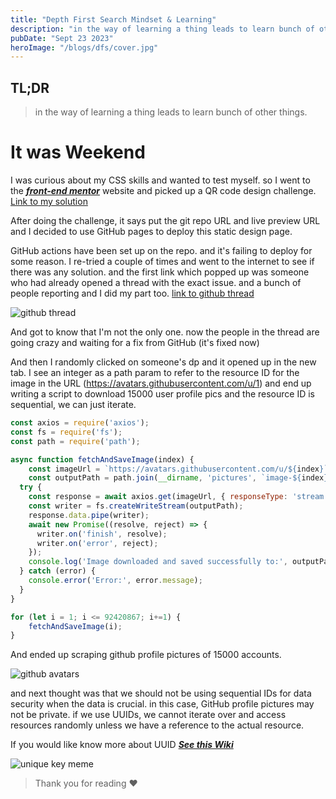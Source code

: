 ```yaml
---
title: "Depth First Search Mindset & Learning"
description: "in the way of learning a thing leads to learn bunch of other things"
pubDate: "Sept 23 2023"
heroImage: "/blogs/dfs/cover.jpg"
---
```


## TL;DR
> in the way of learning a thing leads to learn bunch of other things.

# It was Weekend

I was curious about my CSS skills and wanted to test myself. so I went to the ***[front-end mentor](https://www.frontendmentor.io/home)*** website and picked up a QR code design challenge. [Link to my solution](https://varaprasadh.github.io/FM-QR-Code/)


After doing the challenge, it says put the git repo URL and live preview URL and I decided to use GitHub pages to deploy this static design page.

GitHub actions have been set up on the repo. and it's failing to deploy for some reason. I re-tried a couple of times and went to the internet to see if there was any solution.
and the first link which popped up was someone who had already opened a thread with the exact issue. and a bunch of people reporting and I did my part too. [link to github thread](https://github.com/orgs/community/discussions/67961)

![github thread](/blogs/dfs/github_thread.jpg)

And got to know that I'm not the only one. now the people in the thread are going crazy and waiting for a fix from GitHub (it's fixed now)

And then I randomly clicked on someone's dp and it opened up in the new tab. I see an integer as a path param to refer to the resource ID for the image in the URL (https://avatars.githubusercontent.com/u/1) and end up writing a script to download 15000 user profile pics and the resource ID is sequential, we can just iterate. 

```javascript
const axios = require('axios');
const fs = require('fs');
const path = require('path');

async function fetchAndSaveImage(index) {
    const imageUrl = `https://avatars.githubusercontent.com/u/${index}`;
    const outputPath = path.join(__dirname, 'pictures', `image-${index}.jpg`);
  try {
    const response = await axios.get(imageUrl, { responseType: 'stream' });
    const writer = fs.createWriteStream(outputPath);
    response.data.pipe(writer);
    await new Promise((resolve, reject) => {
      writer.on('finish', resolve);
      writer.on('error', reject);
    });
    console.log('Image downloaded and saved successfully to:', outputPath);
  } catch (error) {
    console.error('Error:', error.message);
  }
}

for (let i = 1; i <= 92420867; i+=1) {
    fetchAndSaveImage(i);
}
```
And ended up scraping github profile pictures of 15000 accounts.

![github avatars](/blogs/dfs/github_avatars.jpeg)

and next thought was that we should not be using sequential IDs for data security when the data is crucial. in this case, GitHub profile pictures may not be private. if we use UUIDs, we cannot iterate over and access resources randomly unless we have a reference to the actual resource.

If you would like know more about UUID ***[See this Wiki](https://en.wikipedia.org/wiki/Universally_unique_identifier)***

![unique key meme](/blogs/dfs/unique_meme.jpeg)

> Thank you for reading ❤️
